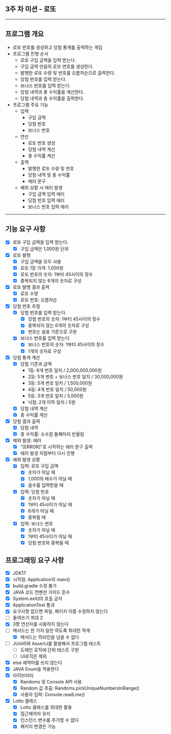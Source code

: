 ## 3주 차 미션 - 로또  

* * * * *  

## 프로그램 개요  

- 로또 번호를 생성하고 당첨 통계를 출력하는 게임  
- 프로그램 진행 순서
  - 로또 구입 금액을 입력 받는다.
  - 구입 금액 만큼의 로또 번호를 생성한다.
  - 발행한 로또 수량 및 번호를 오름차순으로 출력한다.
  - 당첨 번호를 입력 받는다.
  - 보너스 번호를 입력 받는다.
  - 당첨 내역과 총 수익률을 계산한다.
  - 당첨 내역과 총 수익률을 출력한다.
- 프로그램 주요 기능  
  - 입력
    - 구입 금액
    - 당첨 번호
    - 보너스 번호
  - 연산
    - 로또 번호 생성
    - 당첨 내역 계산
    - 총 수익률 계산
  - 출력
    - 발행한 로또 수량 및 번호
    - 당첨 내역 및 총 수익률
    - 에러 문구
  - 예외 상황 시 에러 발생
    - 구입 금액 입력 에러
    - 당첨 번호 입력 에러
    - 보너스 번호 입력 에러

* * * * *  

## 기능 요구 사항  
- [x] 로또 구입 금액을 입력 받는다.
  - [x] 구입 금액은 1,000원 단위
- [x] 로또 발행
  - [x] 구입 금액을 모두 사용
  - [x] 로또 1장 가격: 1,000원
  - [x] 로또 번호의 숫자: 1부터 45사이의 정수
  - [x] 중복되지 않는 6개의 숫자로 구성
- [x] 로또 발행 결과 출력
  - [x] 로또 수량
  - [x] 로또 번호: 오름차순
- [x] 당첨 번호 추첨
  - [x] 당첨 번호를 입력 받는다.
    - [x] 당첨 번호의 숫자: 1부터 45사이의 정수
    - [x] 중복되지 않는 6개의 숫자로 구성
    - [x] 번호는 쉼표 기준으로 구분
  - [x] 보너스 번호를 입력 받는다.
    - [x] 보너스 번호의 숫자: 1부터 45사이의 정수
    - [x] 1개의 숫자로 구성
- [x] 당첨 통계 계산
  - [x] 당첨 기준과 금액
    - 1등: 6개 번호 일치 / 2,000,000,000원
    - 2등: 5개 번호 + 보너스 번호 일치 / 30,000,000원
    - 3등: 5개 번호 일치 / 1,500,000원
    - 4등: 4개 번호 일치 / 50,000원
    - 5등: 3개 번호 일치 / 5,000원
    - 낙첨: 2개 이하 일치 / 0원
  - [x] 당첨 내역 계산
  - [x] 총 수익률 계산
- [x] 당첨 결과 출력
  - [x] 당첨 내역
  - [x] 총 수익률: 소수점 둘째자리 반올림
- [x] 예외 발생: 에러
  - [x] "[ERROR]"로 시작하는 에러 문구 출력
  - [x] 에러 발생 지점부터 다시 진행
- [x] 예외 발생 상황
  - [x] 입력: 로또 구입 금액
    - [x] 숫자가 아닐 때
    - [x] 1,000의 배수가 아닐 때
    - [x] 음수를 입력받을 때
  - [x] 입력: 당첨 번호
    - [x] 숫자가 아닐 때
    - [x] 1부터 45사이가 아닐 때
    - [x] 6개가 아닐 때
    - [x] 중복될 때
  - [x] 입력: 보너스 번호
    - [x] 숫자가 아닐 때
    - [x] 1부터 45사이가 아닐 때
    - [x] 당첨 번호와 중복될 때

## 프로그래밍 요구 사항  
- [x] JDK17
- [x] 시작점: Application의 main()
- [x] build.gradle 수정 불가
- [x] JAVA 코드 컨벤션 가이드 준수
- [x] System.exit(0) 호출 금지
- [x] ApplicationTest 통과
- [x] 요구사항 없으면 파일, 패키지 이름 수정하지 않는다
- [ ] 들여쓰기 최대 2
- [x] 3항 연산자를 사용하지 않는다
- [ ] 메서드는 한 가지 일만 하도록 최대한 작게
  - [x] 메서드는 15라인을 넘을 수 없다
- [ ] JUnit5와 AssertJ를 활용해서 프로그램 테스트
  - [ ] 도메인 로직에 단위 테스트 구현
  - [ ] UI로직은 제외
- [x] else 예약어를 쓰지 않는다
- [x] JAVA Enum을 적용한다
- [x] 라이브러리
  - [x] Randoms 및 Console API 사용 
  - [x] Random 값 추출: Randoms.pickUniqueNumbersInRange()
  - [x] 사용자 입력: Console.readLine()
- [x] Lotto 클래스
  - [x] Lotto 클래스를 최대한 활용
  - [x] 접근제어자 유지
  - [x] 인스턴스 변수를 추가할 수 없다
  - [x] 패키지 변경은 가능